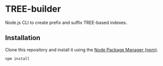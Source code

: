 # TREE-builder
Node.js CLI to create prefix and suffix TREE-based indexes.

## Installation

Clone this repository and install it using the [Node Package Manager (npm)](https://www.npmjs.com/get-npm).

```bash
npm install
```

### 